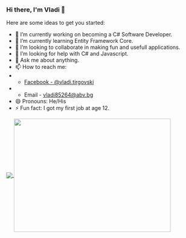 ### Hi there, I'm Vladi 👋

Here are some ideas to get you started:

- 🔭 I’m currently working on becoming a C# Software Developer.
- 🌱 I’m currently learning Entity Framework Core.
- 👯 I’m looking to collaborate in making fun and usefull applications.
- 🤔 I’m looking for help with C# and Javascript.
- 💬 Ask me about anything.
- 📫 How to reach me:
- - [Facebook - @vladi.tirgovski](https://www.facebook.com/vladi.tirgovski/)
- - Email - vladi85264@abv.bg
- 😄 Pronouns: He/His
- ⚡ Fun fact: I got my first job at age 12.

<a href="https://github.com/vlatcata/github-readme-stats">
  <img align="center" src="https://github-readme-stats.vercel.app/api?username=vlatcata&show_icons=true&theme=aura" />
</a>
<a href="https://github.com/vlatcata/convoychat">
  <img align="center" src="https://github-readme-stats.vercel.app/api/top-langs/?username=vlatcata&layout=compact&show_icons=true&theme=aura"
       width="415"
       height="300"/>
</a>

